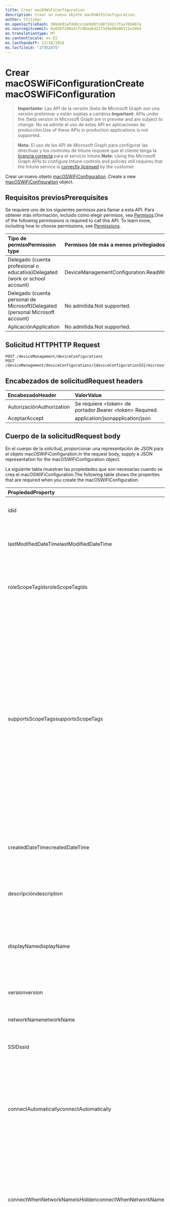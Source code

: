 ```yaml
---
title: Crear macOSWiFiConfiguration
description: Crear un nuevo objeto macOSWiFiConfiguration.
author: tfitzmac
ms.openlocfilehash: 366de91afdddcccde9d8fc68f2d2c7faa789487a
ms.sourcegitcommit: 6a82bf240a3cfc0baabd227349e08a08311e3d44
ms.translationtype: MT
ms.contentlocale: es-ES
ms.lasthandoff: 12/18/2018
ms.locfileid: "27352475"
---
```

# <a name="create-macoswificonfiguration"></a><span data-ttu-id="ac85a-103">Crear macOSWiFiConfiguration</span><span class="sxs-lookup"><span data-stu-id="ac85a-103">Create macOSWiFiConfiguration</span></span>

> <span data-ttu-id="ac85a-104">**Importante:** Las API de la versión /beta de Microsoft Graph son una versión preliminar y están sujetas a cambios.</span><span class="sxs-lookup"><span data-stu-id="ac85a-104">**Important:** APIs under the /beta version in Microsoft Graph are in preview and are subject to change.</span></span> <span data-ttu-id="ac85a-105">No se admite el uso de estas API en aplicaciones de producción.</span><span class="sxs-lookup"><span data-stu-id="ac85a-105">Use of these APIs in production applications is not supported.</span></span>

> <span data-ttu-id="ac85a-106">**Nota:** El uso de las API de Microsoft Graph para configurar las directivas y los controles de Intune requiere que el cliente tenga la [licencia correcta](https://go.microsoft.com/fwlink/?linkid=839381) para el servicio Intune.</span><span class="sxs-lookup"><span data-stu-id="ac85a-106">**Note:** Using the Microsoft Graph APIs to configure Intune controls and policies still requires that the Intune service is [correctly licensed](https://go.microsoft.com/fwlink/?linkid=839381) by the customer.</span></span>

<span data-ttu-id="ac85a-107">Crear un nuevo objeto [macOSWiFiConfiguration](../resources/intune-deviceconfig-macoswificonfiguration.md) .</span><span class="sxs-lookup"><span data-stu-id="ac85a-107">Create a new [macOSWiFiConfiguration](../resources/intune-deviceconfig-macoswificonfiguration.md) object.</span></span>
## <a name="prerequisites"></a><span data-ttu-id="ac85a-108">Requisitos previos</span><span class="sxs-lookup"><span data-stu-id="ac85a-108">Prerequisites</span></span>
<span data-ttu-id="ac85a-p102">Se requiere uno de los siguientes permisos para llamar a esta API. Para obtener más información, incluido cómo elegir permisos, vea [Permisos](/graph/permissions-reference).</span><span class="sxs-lookup"><span data-stu-id="ac85a-p102">One of the following permissions is required to call this API. To learn more, including how to choose permissions, see [Permissions](/graph/permissions-reference).</span></span>

|<span data-ttu-id="ac85a-111">Tipo de permiso</span><span class="sxs-lookup"><span data-stu-id="ac85a-111">Permission type</span></span>|<span data-ttu-id="ac85a-112">Permisos (de más a menos privilegiados)</span><span class="sxs-lookup"><span data-stu-id="ac85a-112">Permissions (from most to least privileged)</span></span>|
|:---|:---|
|<span data-ttu-id="ac85a-113">Delegado (cuenta profesional o educativa)</span><span class="sxs-lookup"><span data-stu-id="ac85a-113">Delegated (work or school account)</span></span>|<span data-ttu-id="ac85a-114">DeviceManagementConfiguration.ReadWrite.All</span><span class="sxs-lookup"><span data-stu-id="ac85a-114">DeviceManagementConfiguration.ReadWrite.All</span></span>|
|<span data-ttu-id="ac85a-115">Delegado (cuenta personal de Microsoft)</span><span class="sxs-lookup"><span data-stu-id="ac85a-115">Delegated (personal Microsoft account)</span></span>|<span data-ttu-id="ac85a-116">No admitida.</span><span class="sxs-lookup"><span data-stu-id="ac85a-116">Not supported.</span></span>|
|<span data-ttu-id="ac85a-117">Aplicación</span><span class="sxs-lookup"><span data-stu-id="ac85a-117">Application</span></span>|<span data-ttu-id="ac85a-118">No admitida.</span><span class="sxs-lookup"><span data-stu-id="ac85a-118">Not supported.</span></span>|

## <a name="http-request"></a><span data-ttu-id="ac85a-119">Solicitud HTTP</span><span class="sxs-lookup"><span data-stu-id="ac85a-119">HTTP Request</span></span>
<!-- {
  "blockType": "ignored"
}
-->
``` http
POST /deviceManagement/deviceConfigurations
POST /deviceManagement/deviceConfigurations/{deviceConfigurationId}/microsoft.graph.windowsDomainJoinConfiguration/networkAccessConfigurations
```

## <a name="request-headers"></a><span data-ttu-id="ac85a-120">Encabezados de solicitud</span><span class="sxs-lookup"><span data-stu-id="ac85a-120">Request headers</span></span>
|<span data-ttu-id="ac85a-121">Encabezado</span><span class="sxs-lookup"><span data-stu-id="ac85a-121">Header</span></span>|<span data-ttu-id="ac85a-122">Valor</span><span class="sxs-lookup"><span data-stu-id="ac85a-122">Value</span></span>|
|:---|:---|
|<span data-ttu-id="ac85a-123">Autorización</span><span class="sxs-lookup"><span data-stu-id="ac85a-123">Authorization</span></span>|<span data-ttu-id="ac85a-124">Se requiere &lt;token&gt; de portador.</span><span class="sxs-lookup"><span data-stu-id="ac85a-124">Bearer &lt;token&gt; Required.</span></span>|
|<span data-ttu-id="ac85a-125">Aceptar</span><span class="sxs-lookup"><span data-stu-id="ac85a-125">Accept</span></span>|<span data-ttu-id="ac85a-126">application/json</span><span class="sxs-lookup"><span data-stu-id="ac85a-126">application/json</span></span>|

## <a name="request-body"></a><span data-ttu-id="ac85a-127">Cuerpo de la solicitud</span><span class="sxs-lookup"><span data-stu-id="ac85a-127">Request body</span></span>
<span data-ttu-id="ac85a-128">En el cuerpo de la solicitud, proporcionar una representación de JSON para el objeto macOSWiFiConfiguration.</span><span class="sxs-lookup"><span data-stu-id="ac85a-128">In the request body, supply a JSON representation for the macOSWiFiConfiguration object.</span></span>

<span data-ttu-id="ac85a-129">La siguiente tabla muestran las propiedades que son necesarias cuando se crea el macOSWiFiConfiguration.</span><span class="sxs-lookup"><span data-stu-id="ac85a-129">The following table shows the properties that are required when you create the macOSWiFiConfiguration.</span></span>

|<span data-ttu-id="ac85a-130">Propiedad</span><span class="sxs-lookup"><span data-stu-id="ac85a-130">Property</span></span>|<span data-ttu-id="ac85a-131">Tipo</span><span class="sxs-lookup"><span data-stu-id="ac85a-131">Type</span></span>|<span data-ttu-id="ac85a-132">Descripción</span><span class="sxs-lookup"><span data-stu-id="ac85a-132">Description</span></span>|
|:---|:---|:---|
|<span data-ttu-id="ac85a-133">id</span><span class="sxs-lookup"><span data-stu-id="ac85a-133">id</span></span>|<span data-ttu-id="ac85a-134">String</span><span class="sxs-lookup"><span data-stu-id="ac85a-134">String</span></span>|<span data-ttu-id="ac85a-135">Clave de la entidad.</span><span class="sxs-lookup"><span data-stu-id="ac85a-135">Key of the entity.</span></span> <span data-ttu-id="ac85a-136">Heredado de [deviceConfiguration](../resources/intune-deviceconfig-deviceconfiguration.md)</span><span class="sxs-lookup"><span data-stu-id="ac85a-136">Inherited from [deviceConfiguration](../resources/intune-deviceconfig-deviceconfiguration.md)</span></span>|
|<span data-ttu-id="ac85a-137">lastModifiedDateTime</span><span class="sxs-lookup"><span data-stu-id="ac85a-137">lastModifiedDateTime</span></span>|<span data-ttu-id="ac85a-138">DateTimeOffset</span><span class="sxs-lookup"><span data-stu-id="ac85a-138">DateTimeOffset</span></span>|<span data-ttu-id="ac85a-139">Fecha y hora en la que se modificó el objeto por última vez.</span><span class="sxs-lookup"><span data-stu-id="ac85a-139">DateTime the object was last modified.</span></span> <span data-ttu-id="ac85a-140">Heredado de [deviceConfiguration](../resources/intune-deviceconfig-deviceconfiguration.md)</span><span class="sxs-lookup"><span data-stu-id="ac85a-140">Inherited from [deviceConfiguration](../resources/intune-deviceconfig-deviceconfiguration.md)</span></span>|
|<span data-ttu-id="ac85a-141">roleScopeTagIds</span><span class="sxs-lookup"><span data-stu-id="ac85a-141">roleScopeTagIds</span></span>|<span data-ttu-id="ac85a-142">Colección String</span><span class="sxs-lookup"><span data-stu-id="ac85a-142">String collection</span></span>|<span data-ttu-id="ac85a-143">Lista de etiquetas de ámbito para esta instancia de entidad.</span><span class="sxs-lookup"><span data-stu-id="ac85a-143">List of Scope Tags for this Entity instance.</span></span> <span data-ttu-id="ac85a-144">Heredado de [deviceConfiguration](../resources/intune-deviceconfig-deviceconfiguration.md)</span><span class="sxs-lookup"><span data-stu-id="ac85a-144">Inherited from [deviceConfiguration](../resources/intune-deviceconfig-deviceconfiguration.md)</span></span>|
|<span data-ttu-id="ac85a-145">supportsScopeTags</span><span class="sxs-lookup"><span data-stu-id="ac85a-145">supportsScopeTags</span></span>|<span data-ttu-id="ac85a-146">Boolean</span><span class="sxs-lookup"><span data-stu-id="ac85a-146">Boolean</span></span>|<span data-ttu-id="ac85a-147">Indica si la configuración del dispositivo subyacente admite la asignación de etiquetas de ámbito.</span><span class="sxs-lookup"><span data-stu-id="ac85a-147">Indicates whether or not the underlying Device Configuration supports the assignment of scope tags.</span></span> <span data-ttu-id="ac85a-148">No se permite la asignación a la propiedad ScopeTags cuando este valor es false y entidades no estará visibles para los usuarios con ámbito.</span><span class="sxs-lookup"><span data-stu-id="ac85a-148">Assigning to the ScopeTags property is not allowed when this value is false and entities will not be visible to scoped users.</span></span> <span data-ttu-id="ac85a-149">Esto se produce para las directivas de heredado creadas en Silverlight y se puede resolver por eliminar y volver a crear la directiva en el Portal de Azure.</span><span class="sxs-lookup"><span data-stu-id="ac85a-149">This occurs for Legacy policies created in Silverlight and can be resolved by deleting and recreating the policy in the Azure Portal.</span></span> <span data-ttu-id="ac85a-150">Esta propiedad es de sólo lectura.</span><span class="sxs-lookup"><span data-stu-id="ac85a-150">This property is read-only.</span></span> <span data-ttu-id="ac85a-151">Heredado de [deviceConfiguration](../resources/intune-deviceconfig-deviceconfiguration.md)</span><span class="sxs-lookup"><span data-stu-id="ac85a-151">Inherited from [deviceConfiguration](../resources/intune-deviceconfig-deviceconfiguration.md)</span></span>|
|<span data-ttu-id="ac85a-152">createdDateTime</span><span class="sxs-lookup"><span data-stu-id="ac85a-152">createdDateTime</span></span>|<span data-ttu-id="ac85a-153">DateTimeOffset</span><span class="sxs-lookup"><span data-stu-id="ac85a-153">DateTimeOffset</span></span>|<span data-ttu-id="ac85a-154">Fecha y hora en la que se creó el objeto.</span><span class="sxs-lookup"><span data-stu-id="ac85a-154">DateTime the object was created.</span></span> <span data-ttu-id="ac85a-155">Heredado de [deviceConfiguration](../resources/intune-deviceconfig-deviceconfiguration.md)</span><span class="sxs-lookup"><span data-stu-id="ac85a-155">Inherited from [deviceConfiguration](../resources/intune-deviceconfig-deviceconfiguration.md)</span></span>|
|<span data-ttu-id="ac85a-156">descripción</span><span class="sxs-lookup"><span data-stu-id="ac85a-156">description</span></span>|<span data-ttu-id="ac85a-157">String</span><span class="sxs-lookup"><span data-stu-id="ac85a-157">String</span></span>|<span data-ttu-id="ac85a-158">Descripción proporcionada por el administrador de la configuración del dispositivo.</span><span class="sxs-lookup"><span data-stu-id="ac85a-158">Admin provided description of the Device Configuration.</span></span> <span data-ttu-id="ac85a-159">Heredado de [deviceConfiguration](../resources/intune-deviceconfig-deviceconfiguration.md)</span><span class="sxs-lookup"><span data-stu-id="ac85a-159">Inherited from [deviceConfiguration](../resources/intune-deviceconfig-deviceconfiguration.md)</span></span>|
|<span data-ttu-id="ac85a-160">displayName</span><span class="sxs-lookup"><span data-stu-id="ac85a-160">displayName</span></span>|<span data-ttu-id="ac85a-161">String</span><span class="sxs-lookup"><span data-stu-id="ac85a-161">String</span></span>|<span data-ttu-id="ac85a-162">Nombre proporcionado por el administrador de la configuración del dispositivo.</span><span class="sxs-lookup"><span data-stu-id="ac85a-162">Admin provided name of the device configuration.</span></span> <span data-ttu-id="ac85a-163">Heredado de [deviceConfiguration](../resources/intune-deviceconfig-deviceconfiguration.md)</span><span class="sxs-lookup"><span data-stu-id="ac85a-163">Inherited from [deviceConfiguration](../resources/intune-deviceconfig-deviceconfiguration.md)</span></span>|
|<span data-ttu-id="ac85a-164">version</span><span class="sxs-lookup"><span data-stu-id="ac85a-164">version</span></span>|<span data-ttu-id="ac85a-165">Int32</span><span class="sxs-lookup"><span data-stu-id="ac85a-165">Int32</span></span>|<span data-ttu-id="ac85a-166">Versión de la configuración del dispositivo.</span><span class="sxs-lookup"><span data-stu-id="ac85a-166">Version of the device configuration.</span></span> <span data-ttu-id="ac85a-167">Heredado de [deviceConfiguration](../resources/intune-deviceconfig-deviceconfiguration.md)</span><span class="sxs-lookup"><span data-stu-id="ac85a-167">Inherited from [deviceConfiguration](../resources/intune-deviceconfig-deviceconfiguration.md)</span></span>|
|<span data-ttu-id="ac85a-168">networkName</span><span class="sxs-lookup"><span data-stu-id="ac85a-168">networkName</span></span>|<span data-ttu-id="ac85a-169">String</span><span class="sxs-lookup"><span data-stu-id="ac85a-169">String</span></span>|<span data-ttu-id="ac85a-170">Nombre de red</span><span class="sxs-lookup"><span data-stu-id="ac85a-170">Network Name</span></span>|
|<span data-ttu-id="ac85a-171">SSID</span><span class="sxs-lookup"><span data-stu-id="ac85a-171">ssid</span></span>|<span data-ttu-id="ac85a-172">String</span><span class="sxs-lookup"><span data-stu-id="ac85a-172">String</span></span>|<span data-ttu-id="ac85a-173">Esto es el nombre de la red Wi-Fi que se difunde a todos los dispositivos.</span><span class="sxs-lookup"><span data-stu-id="ac85a-173">This is the name of the Wi-Fi network that is broadcast to all devices.</span></span>|
|<span data-ttu-id="ac85a-174">connectAutomatically</span><span class="sxs-lookup"><span data-stu-id="ac85a-174">connectAutomatically</span></span>|<span data-ttu-id="ac85a-175">Boolean</span><span class="sxs-lookup"><span data-stu-id="ac85a-175">Boolean</span></span>|<span data-ttu-id="ac85a-176">Conectar automáticamente cuando esta red esté en el intervalo.</span><span class="sxs-lookup"><span data-stu-id="ac85a-176">Connect automatically when this network is in range.</span></span> <span data-ttu-id="ac85a-177">Si se establece en true omitirá el símbolo del sistema del usuario y el dispositivo se conecte automáticamente a la red Wi-Fi.</span><span class="sxs-lookup"><span data-stu-id="ac85a-177">Setting this to true will skip the user prompt and automatically connect the device to Wi-Fi network.</span></span>|
|<span data-ttu-id="ac85a-178">connectWhenNetworkNameIsHidden</span><span class="sxs-lookup"><span data-stu-id="ac85a-178">connectWhenNetworkNameIsHidden</span></span>|<span data-ttu-id="ac85a-179">Boolean</span><span class="sxs-lookup"><span data-stu-id="ac85a-179">Boolean</span></span>|<span data-ttu-id="ac85a-180">Conectar cuando la red no sea de difusión su nombre (SSID).</span><span class="sxs-lookup"><span data-stu-id="ac85a-180">Connect when the network is not broadcasting its name (SSID).</span></span> <span data-ttu-id="ac85a-181">Cuando se establece en true, este perfil fuerza el dispositivo para conectarse a una red que no difundir su SSID para todos los dispositivos.</span><span class="sxs-lookup"><span data-stu-id="ac85a-181">When set to true, this profile forces the device to connect to a network that doesn't broadcast its SSID to all devices.</span></span>|
|<span data-ttu-id="ac85a-182">wiFiSecurityType</span><span class="sxs-lookup"><span data-stu-id="ac85a-182">wiFiSecurityType</span></span>|[<span data-ttu-id="ac85a-183">wiFiSecurityType</span><span class="sxs-lookup"><span data-stu-id="ac85a-183">wiFiSecurityType</span></span>](../resources/intune-deviceconfig-wifisecuritytype.md)|<span data-ttu-id="ac85a-184">Indica si el extremo de Wi-Fi utiliza un tipo de EAP en función de seguridad.</span><span class="sxs-lookup"><span data-stu-id="ac85a-184">Indicates whether Wi-Fi endpoint uses an EAP based security type.</span></span> <span data-ttu-id="ac85a-185">Los valores posibles son: `open`, `wpaPersonal`, `wpaEnterprise`, `wep`, `wpa2Personal`, `wpa2Enterprise`.</span><span class="sxs-lookup"><span data-stu-id="ac85a-185">Possible values are: `open`, `wpaPersonal`, `wpaEnterprise`, `wep`, `wpa2Personal`, `wpa2Enterprise`.</span></span>|
|<span data-ttu-id="ac85a-186">proxySettings</span><span class="sxs-lookup"><span data-stu-id="ac85a-186">proxySettings</span></span>|[<span data-ttu-id="ac85a-187">wiFiProxySetting</span><span class="sxs-lookup"><span data-stu-id="ac85a-187">wiFiProxySetting</span></span>](../resources/intune-deviceconfig-wifiproxysetting.md)|<span data-ttu-id="ac85a-188">Tipo de proxy para esta conexión Wi-Fi.</span><span class="sxs-lookup"><span data-stu-id="ac85a-188">Proxy Type for this Wi-Fi connection.</span></span> <span data-ttu-id="ac85a-189">Los valores posibles son: `none`, `manual` y `automatic`.</span><span class="sxs-lookup"><span data-stu-id="ac85a-189">Possible values are: `none`, `manual`, `automatic`.</span></span>|
|<span data-ttu-id="ac85a-190">proxyManualAddress</span><span class="sxs-lookup"><span data-stu-id="ac85a-190">proxyManualAddress</span></span>|<span data-ttu-id="ac85a-191">String</span><span class="sxs-lookup"><span data-stu-id="ac85a-191">String</span></span>|<span data-ttu-id="ac85a-192">Nombre de host DNS o dirección IP del servidor proxy cuando se selecciona la configuración manual.</span><span class="sxs-lookup"><span data-stu-id="ac85a-192">IP Address or DNS hostname of the proxy server when manual configuration is selected.</span></span>|
|<span data-ttu-id="ac85a-193">proxyManualPort</span><span class="sxs-lookup"><span data-stu-id="ac85a-193">proxyManualPort</span></span>|<span data-ttu-id="ac85a-194">Int32</span><span class="sxs-lookup"><span data-stu-id="ac85a-194">Int32</span></span>|<span data-ttu-id="ac85a-195">Puerto del servidor proxy cuando se selecciona la configuración manual.</span><span class="sxs-lookup"><span data-stu-id="ac85a-195">Port of the proxy server when manual configuration is selected.</span></span>|
|<span data-ttu-id="ac85a-196">proxyAutomaticConfigurationUrl</span><span class="sxs-lookup"><span data-stu-id="ac85a-196">proxyAutomaticConfigurationUrl</span></span>|<span data-ttu-id="ac85a-197">String</span><span class="sxs-lookup"><span data-stu-id="ac85a-197">String</span></span>|<span data-ttu-id="ac85a-198">URL de la secuencia de la configuración automática de servidor proxy cuando se selecciona la configuración automática.</span><span class="sxs-lookup"><span data-stu-id="ac85a-198">URL of the proxy server automatic configuration script when automatic configuration is selected.</span></span> <span data-ttu-id="ac85a-199">Normalmente, esta dirección URL es la ubicación del archivo PAC (configuración automática de Proxy).</span><span class="sxs-lookup"><span data-stu-id="ac85a-199">This URL is typically the location of PAC (Proxy Auto Configuration) file.</span></span>|
|<span data-ttu-id="ac85a-200">preSharedKey</span><span class="sxs-lookup"><span data-stu-id="ac85a-200">preSharedKey</span></span>|<span data-ttu-id="ac85a-201">String</span><span class="sxs-lookup"><span data-stu-id="ac85a-201">String</span></span>|<span data-ttu-id="ac85a-202">Ésta es la clave previamente compartida para la red Wi-Fi Personal WPA.</span><span class="sxs-lookup"><span data-stu-id="ac85a-202">This is the pre-shared key for WPA Personal Wi-Fi network.</span></span>|



## <a name="response"></a><span data-ttu-id="ac85a-203">Respuesta</span><span class="sxs-lookup"><span data-stu-id="ac85a-203">Response</span></span>
<span data-ttu-id="ac85a-204">Si tiene éxito, este método devuelve una `201 Created` código de respuesta y un objeto [macOSWiFiConfiguration](../resources/intune-deviceconfig-macoswificonfiguration.md) en el cuerpo de la respuesta.</span><span class="sxs-lookup"><span data-stu-id="ac85a-204">If successful, this method returns a `201 Created` response code and a [macOSWiFiConfiguration](../resources/intune-deviceconfig-macoswificonfiguration.md) object in the response body.</span></span>

## <a name="example"></a><span data-ttu-id="ac85a-205">Ejemplo</span><span class="sxs-lookup"><span data-stu-id="ac85a-205">Example</span></span>
### <a name="request"></a><span data-ttu-id="ac85a-206">Solicitud</span><span class="sxs-lookup"><span data-stu-id="ac85a-206">Request</span></span>
<span data-ttu-id="ac85a-207">Aquí tiene un ejemplo de la solicitud.</span><span class="sxs-lookup"><span data-stu-id="ac85a-207">Here is an example of the request.</span></span>
``` http
POST https://graph.microsoft.com/beta/deviceManagement/deviceConfigurations
Content-type: application/json
Content-length: 741

{
  "@odata.type": "#microsoft.graph.macOSWiFiConfiguration",
  "lastModifiedDateTime": "2017-01-01T00:00:35.1329464-08:00",
  "roleScopeTagIds": [
    "Role Scope Tag Ids value"
  ],
  "supportsScopeTags": true,
  "description": "Description value",
  "displayName": "Display Name value",
  "version": 7,
  "networkName": "Network Name value",
  "ssid": "Ssid value",
  "connectAutomatically": true,
  "connectWhenNetworkNameIsHidden": true,
  "wiFiSecurityType": "wpaPersonal",
  "proxySettings": "manual",
  "proxyManualAddress": "Proxy Manual Address value",
  "proxyManualPort": 15,
  "proxyAutomaticConfigurationUrl": "https://example.com/proxyAutomaticConfigurationUrl/",
  "preSharedKey": "Pre Shared Key value"
}
```

### <a name="response"></a><span data-ttu-id="ac85a-208">Respuesta</span><span class="sxs-lookup"><span data-stu-id="ac85a-208">Response</span></span>
<span data-ttu-id="ac85a-p116">Aquí tiene un ejemplo de la respuesta. Nota: Puede que el objeto de respuesta que aparece aquí se trunque para abreviar. Todas las propiedades se devolverán de una llamada real.</span><span class="sxs-lookup"><span data-stu-id="ac85a-p116">Here is an example of the response. Note: The response object shown here may be truncated for brevity. All of the properties will be returned from an actual call.</span></span>
``` http
HTTP/1.1 201 Created
Content-Type: application/json
Content-Length: 849

{
  "@odata.type": "#microsoft.graph.macOSWiFiConfiguration",
  "id": "471203fb-03fb-4712-fb03-1247fb031247",
  "lastModifiedDateTime": "2017-01-01T00:00:35.1329464-08:00",
  "roleScopeTagIds": [
    "Role Scope Tag Ids value"
  ],
  "supportsScopeTags": true,
  "createdDateTime": "2017-01-01T00:02:43.5775965-08:00",
  "description": "Description value",
  "displayName": "Display Name value",
  "version": 7,
  "networkName": "Network Name value",
  "ssid": "Ssid value",
  "connectAutomatically": true,
  "connectWhenNetworkNameIsHidden": true,
  "wiFiSecurityType": "wpaPersonal",
  "proxySettings": "manual",
  "proxyManualAddress": "Proxy Manual Address value",
  "proxyManualPort": 15,
  "proxyAutomaticConfigurationUrl": "https://example.com/proxyAutomaticConfigurationUrl/",
  "preSharedKey": "Pre Shared Key value"
}
```





